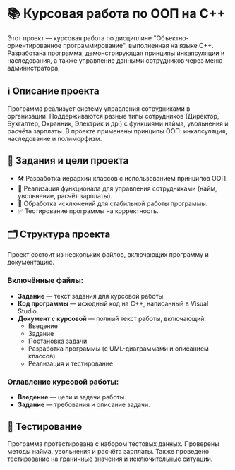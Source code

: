 # 📚 Курсовая работа по ООП на C++

Этот проект — курсовая работа по дисциплине "Объектно-ориентированное программирование", выполненная на языке C++. Разработана программа, демонстрирующая принципы инкапсуляции и наследования, а также управление данными сотрудников через меню администратора.

## ℹ️ Описание проекта

Программа реализует систему управления сотрудниками в организации. Поддерживаются разные типы сотрудников (Директор, Бухгалтер, Охранник, Электрик и др.) с функциями найма, увольнения и расчёта зарплаты. В проекте применены принципы ООП: инкапсуляция, наследование и полиморфизм.

## 🎯 Задания и цели проекта

- 🛠️ Разработка иерархии классов с использованием принципов ООП.
- 👷 Реализация функционала для управления сотрудниками (найм, увольнение, расчёт зарплаты).
- 🚨 Обработка исключений для стабильной работы программы.
- ✅ Тестирование программы на корректность.

## 🗂️ Структура проекта

Проект состоит из нескольких файлов, включающих программу и документацию.

### Включённые файлы:
- **Задание** — текст задания для курсовой работы.
- **Код программы** — исходный код на C++, написанный в Visual Studio.
- **Документ с курсовой** — полный текст работы, включающий:
  - Введение
  - Задание
  - Постановка задачи
  - Разработка программы (с UML-диаграммами и описанием классов)
  - Реализация и тестирование

### Оглавление курсовой работы:
- **Введение** — цели и задачи работы.
- **Задание** — требования и описание задачи.

## 🧪 Тестирование

Программа протестирована с набором тестовых данных. Проверены методы найма, увольнения и расчёта зарплаты. Также проведено тестирование на граничные значения и исключительные ситуации.
